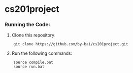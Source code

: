 # cs201project

### Running the Code:
1. Clone this repository:
```
    git clone https://github.com/by-bai/cs201project.git
```

2. Run the following commands:
```
    source compile.bat
    source run.bat
```
